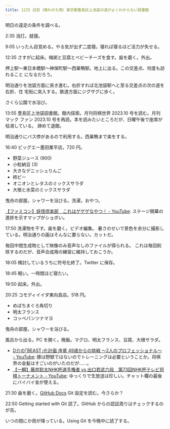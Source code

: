 ```yaml
---
title: 1225 日目（晴れのち雨）東京都豊島区上池袋の道がよくわからない図書館
---
```


明日の遠足の条件を調べる。

2:35 消灯。就寝。

9:05 いったん目覚める。やる気が出ず二度寝。寝れば寝るほど活力が失せる。

12:35 さすがに起床。梅粥と豆腐とベビーチーズを食す。歯を磨く。外出。

押上駅～東日本橋駅～神保町駅～西巣鴨駅。地上に出る。この交差点、何度も訪れること
になるだろう。

明治通りを池袋方面に突き進む。右折すれば北池袋駅へと至る交差点の次の道を右折、住
宅街に突入する。鉄道方面にジグザグに歩く。

さくら公園で水浴び。

<blockquote class="twitter-tweet"
  data-conversation="none"
  data-media-max-width="480" data-theme="dark" data-align="center">
<a href="https://twitter.com/showa_yojyo/status/1698261821902504068"></a>
</blockquote>

13:55 豊島区上池袋図書館。館内探索。月刊将棋世界 2023.10 号を読む。月刊マック
ファン 2023.10 号を再読。本を読みたいところだが、日曜午後で座席が枯渇している。
諦めて退館。

明治通りにバス停があるので利用する。西巣鴨まで楽をする。

16:40 ビッグエー墨田業平店。720 円。

* 野菜ジュース (900)
* 小粒納豆 (3)
* 大きなデニッシュりんご
* 柿ピー
* オニオンとレタスのミックスサラダ
* 大根と水菜のミックスサラダ

曳舟の部屋。シャワーを浴びる。洗濯。おやつ。

[【ファミコン】妖怪倶楽部　これはゲゲゲなやつ！ - YouTube](https://www.youtube.com/watch?v=MbyP1EPIKIc):
ステージ開幕の進捗を示すマップがショボい。

17:50 洗濯物を干す。歯を磨く。ビデオ編集。
暑さのせいで景色を余分に撮影している。明治通りの画はそんなに要らない。カットだ。

毎回中間生成物として映像のみ音声なしのファイルが得られる。
これは毎回削除するのだが、音声合成用の練習に維持しておこうか。

18:05 検討しているうちに符号化終了。Twitter に保存。

18:45 眠い。一時間ほど寝たい。

19:50 起床。外出。

20:25 コモディイイダ東向島店。518 円。

* めばちまぐろ角切り
* 明太フランス
* コッペパンツナマヨ

曳舟の部屋。シャワーを浴びる。

風呂から出る。PC を開く。晩飯。マグロ、明太フランス、豆腐、大根サラダ。

* [D介の｢BEAST｣化計画 序章 49歳からの挑戦 ～2人のプロフェッショナル～ - YouTube](https://www.youtube.com/watch?v=4whNI8DlMPc):
  豚は野獣ではないのでトレーニングは必要ということか。将棋界の金髪はすごいのがいたのだが……。
* [【一瞬】藤井聡太NHK杯選手権者 vs 出口若武六段　第73回NHK杯テレビ将棋トーナメント - YouTube](https://www.youtube.com/watch?v=7rBa0adNyNg):
  ゆっくりで生放送は珍しい。チャット欄の最後にバイバイ金が使える。

21:30 歯を磨く。[GitHub Docs] Git 設定を読む。今さらか？

22:50 Getting started with Git 読了。GitHub からの認証周りはチェックするのが吉。

いつの間にか雨が降っている。Using Git を今晩中に読了する。

[GitHub Docs]: https://docs.github.com/en
